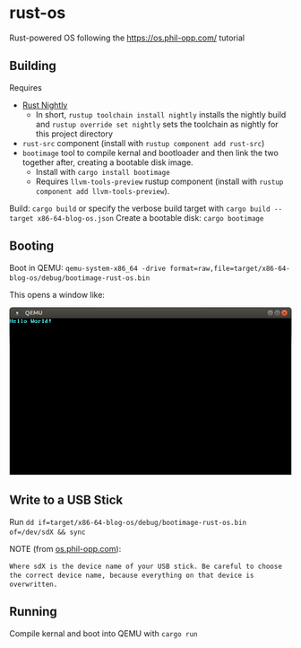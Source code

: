 # rust-os

Rust-powered OS following the https://os.phil-opp.com/ tutorial

## Building

Requires

-   [Rust Nightly](https://doc.rust-lang.org/book/appendix-07-nightly-rust.html)
    -   In short, `rustup toolchain install nightly` installs the nightly build and `rustup override set nightly` sets the toolchain as nightly for this project directory
-   `rust-src` component (install with `rustup component add rust-src`)
-   `bootimage` tool to compile kernal and bootloader and then link the two together after, creating a bootable disk image.
    -   Install with `cargo install bootimage`
    -   Requires `llvm-tools-preview` rustup component (install with `rustup component add llvm-tools-preview`).

Build: `cargo build` or specify the verbose build target with `cargo build --target x86-64-blog-os.json`
Create a bootable disk: `cargo bootimage`

## Booting

Boot in QEMU: `qemu-system-x86_64 -drive format=raw,file=target/x86-64-blog-os/debug/bootimage-rust-os.bin`

This opens a window like:

![QEMU](./images/qemu.png)

## Write to a USB Stick

Run `dd if=target/x86-64-blog-os/debug/bootimage-rust-os.bin of=/dev/sdX && sync`

NOTE (from [os.phil-opp.com](https://os.phil-opp.com/minimal-rust-kernel/#real-machine)):

```
Where sdX is the device name of your USB stick. Be careful to choose the correct device name, because everything on that device is overwritten.
```

## Running

Compile kernal and boot into QEMU with `cargo run`
